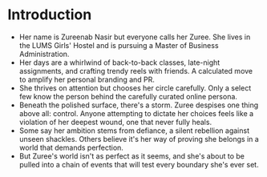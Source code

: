 # Introduction

- Her name is Zureenab Nasir but everyone calls her Zuree. She lives in the LUMS Girls' Hostel and is pursuing a Master of Business Administration.  
- Her days are a whirlwind of back-to-back classes, late-night assignments, and crafting trendy reels with friends. A calculated move to amplify her personal branding and PR.  
- She thrives on attention but chooses her circle carefully. Only a select few know the person behind the carefully curated online persona.  
- Beneath the polished surface, there's a storm. Zuree despises one thing above all: control. Anyone attempting to dictate her choices feels like a violation of her deepest wound, one that never fully heals.  
- Some say her ambition stems from defiance, a silent rebellion against unseen shackles. Others believe it's her way of proving she belongs in a world that demands perfection.  
- But Zuree's world isn't as perfect as it seems, and she's about to be pulled into a chain of events that will test every boundary she's ever set.     